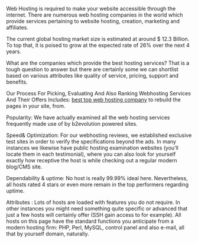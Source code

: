 Web Hosting is required to make your website accessible through the internet. There are numerous web hosting companies in the world which provide services pertaining to website hosting, creation, marketing and affiliates.

The current global hosting market size is estimated at around $ 12.3 Billion. To top that, it is poised to grow at the expected rate of 26% over the next 4 years.

What are the companies which provide the best hosting services? That is a tough question to answer but there are certainly some we can shortlist based on various attributes like quality of service, pricing, support and benefits.

Our Process For Picking, Evaluating And Also Ranking Webhosting Services And Their Offers Includes:
[best top web hosting company](http://www.bloggersideas.com/top-web-hosting-services/) to rebuild the pages in your site, from.

Popularity: We have actually examined all the web hosting services frequently made use of by b2evolution powered sites.

Speed& Optimization: For our webhosting reviews, we established exclusive test sites in order to verify the specifications beyond the ads. In many instances we likewise have public hosting examination websites (you’ll locate them in each testimonial), where you can also look for yourself exactly how receptive the host is while checking out a regular modern blog/CMS site.

Dependability & uptime: No host is really 99.99% ideal here. Nevertheless, all hosts rated 4 stars or even more remain in the top performers regarding uptime.

Attributes :  Lots of hosts are loaded with features you do not require. In other instances you might need something quite specific or advanced that just a few hosts will certainly offer (SSH gain access to for example). All hosts on this page have the standard functions you anticipate from a modern hosting firm: PHP, Perl, MySQL, control panel and also e-mail, all that by yourself domain, naturally.

